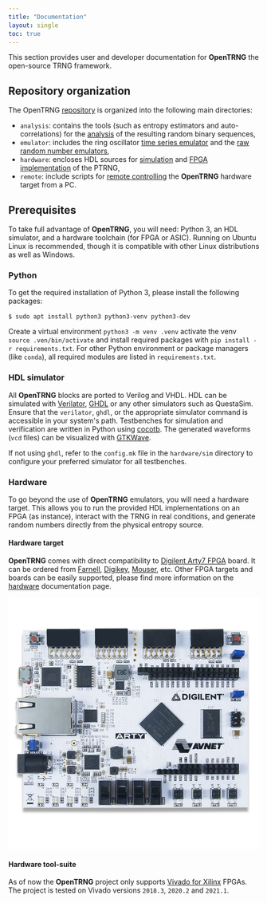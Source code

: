 ```yaml
---
title: "Documentation"
layout: single
toc: true
---
```


This section provides user and developer documentation for **OpenTRNG** the open-source TRNG framework.

## Repository organization

The OpenTRNG [repository](https://github.com/opentrng/ptrng) is organized into the following main directories:

* `analysis`: contains the tools (such as entropy estimators and auto-correlations) for the [analysis](analysis#analyze-and-evaluate-outputs) of the resulting random binary sequences,
* `emulator`: includes the ring oscillator [time series emulator](emulator#emulate-noisy-ring-oscillators) and the [raw random number emulators](emulator#emulate-raw-random-numbers),
* `hardware`: encloses HDL sources for [simulation](hardware#simulate-hdl-sources) and [FPGA implementation](hardware#compile-for-fpga) of the PTRNG,
* `remote`: include scripts for [remote controlling](remote) the **OpenTRNG** hardware target from a PC.

## Prerequisites

To take full advantage of **OpenTRNG**, you will need: Python 3, an HDL simulator, and a hardware toolchain (for FPGA or ASIC). Running on Ubuntu Linux is recommended, though it is compatible with other Linux distributions as well as Windows.

### Python

To get the required installation of Python 3, please install the following packages:

```
$ sudo apt install python3 python3-venv python3-dev
```

Create a virtual environment `python3 -m venv .venv` activate the venv `source .ven/bin/activate` and install required packages with `pip install -r requirements.txt`. For other Python environment or package managers (like `conda`), all required modules are listed in `requirements.txt`.

### HDL simulator

All **OpenTRNG** blocks are ported to Verilog and VHDL. HDL can be simulated with [Verilator](https://www.veripool.org/verilator/), [GHDL](https://github.com/ghdl/ghdl) or any other simulators such as QuestaSim. Ensure that the `verilator`, `ghdl`, or the appropriate simulator command is accessible in your system's path. Testbenches for simulation and verification are written in Python using [cocotb](https://www.cocotb.org). The generated waveforms (`vcd` files) can be visualized with [GTKWave](https://sourceforge.net/projects/gtkwave).

If not using `ghdl`, refer to the `config.mk` file in the `hardware/sim` directory to configure your preferred simulator for all testbenches.

### Hardware

To go beyond the use of **OpenTRNG** emulators, you will need a hardware target. This allows you to run the provided HDL implementations on an FPGA (as instance), interact with the TRNG in real conditions, and generate random numbers directly from the physical entropy source.

#### Hardware target

**OpenTRNG** comes with direct compatibility to [Digilent Arty7 FPGA](https://digilent.com/reference/programmable-logic/arty-a7/start) board. It can be ordered from [Farnell](https://farnell.com), [Digikey](https://www.digikey.com), [Mouser](https://www.mouser.fr), etc. Other FPGA targets and boards can be easily supported, please find more information on the [hardware](hardware#fpga-targets) documentation page.

![image-center](/assets/images/arty7.png)

#### Hardware tool-suite

As of now the **OpenTRNG** project only supports [Vivado for Xilinx](https://www.xilinx.com) FPGAs. The project is tested on Vivado versions `2018.3`, `2020.2` and `2021.1`.
